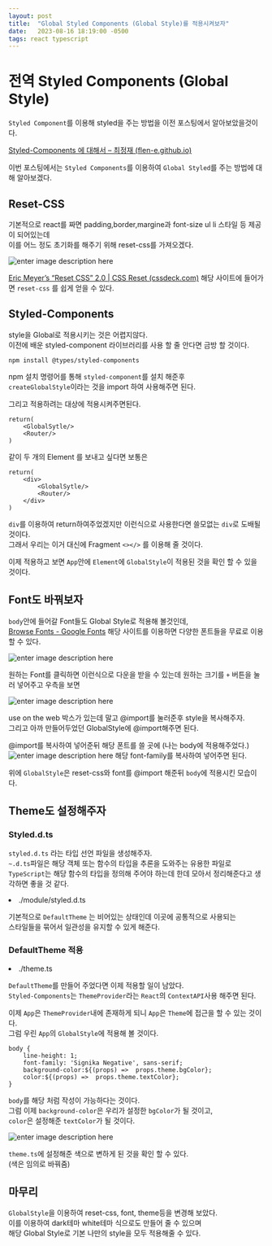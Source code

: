 ```yaml
---
layout: post
title:  "Global Styled Components (Global Style)를 적용시켜보자"
date:   2023-08-16 18:19:00 -0500
tags: react typescript
---
```


 
# 전역 Styled Components (Global Style)

`Styled Component`를 이용해 styled을 주는 방법을 이전 포스팅에서 알아보았을것이다. 

[Styled-Components 에 대해서 – 최정재 (flen-e.github.io)](https://flen-e.github.io/styled-components%EC%97%90-%EB%8C%80%ED%95%B4%EC%84%9C/)

이번 포스팅에서는 `Styled Components`를 이용하여 `Global Styled`를 주는 방법에 대해 알아보겠다.

## Reset-CSS
기본적으로 react를 짜면 padding,border,margine과 font-size ul li 스타일 등 제공이 되어있는데 <br>
이를 어느 정도 초기화를 해주기 위해 reset-css를 가져오겠다.

![enter image description here](https://i.ibb.co/3NCJwF5/reset-css.png)

[Eric Meyer’s “Reset CSS” 2.0 | CSS Reset (cssdeck.com)](https://cssdeck.com/blog/scripts/eric-meyer-reset-css/)
해당 사이트에 들어가면 `reset-css` 를 쉽게 얻을 수 있다.

## Styled-Components

style을 Global로 적용시키는 것은 어렵지않다.<br>
이전에 배운 styled-component 라이브러리를 사용 할 줄 안다면 금방 할 것이다.

```
npm install @types/styled-components
```
npm 설치 명령어를 통해 `styled-component`를 설치 해준후<br>
`createGlobalStyle`이라는 것을 import 하여 사용해주면 된다.

<script src="https://gist.github.com/Flen-E/7b0604eb1ca4b7ef1c991970b8830ad6.js"></script>

그리고 적용하려는 대상에 적용시켜주면된다.

<script src="https://gist.github.com/Flen-E/b0a802db5cc059ef8c4e222ae653c459.js"></script>

```
return(
	<GlobalSytle/>
	<Router/>
)
```
같이 두 개의 Element 를 보내고 싶다면 보통은

```
return(
	<div>
		<GlobalSytle/>
		<Router/>
	</div>
)
```

`div`를 이용하여 return하여주었겠지만 이런식으로 사용한다면 쓸모없는 `div`로 도배될 것이다.<br>
그래서 우리는 이거 대신에 Fragment `<></>` 를 이용해 줄 것이다.

<script src="https://gist.github.com/Flen-E/b0a802db5cc059ef8c4e222ae653c459.js"></script>

이제 적용하고 보면 `App`안에 `Element`에 `GlobalStyle`이 적용된 것을 확인 할 수 있을 것이다.

## Font도 바꿔보자

`body`안에 들어갈 Font들도 Global Style로 적용해 볼것인데,<br>
[Browse Fonts - Google Fonts](https://fonts.google.com/)
해당 사이트를 이용하면 다양한 폰트들을 무료로 이용할 수 있다.

![enter image description here](https://i.ibb.co/5Lp1NVy/font.png)

원하는 Font를 클릭하면 이런식으로 다운을 받을 수 있는데 원하는 크기를 `+` 버튼을 눌러 넣어주고 우측을 보면

![enter image description here](https://i.ibb.co/L5s1cWJ/2023-09-15-235245.png)

use on the web 박스가 있는데 <link>말고 @import를 눌러준후 style을 복사해주자.<br>
그리고 아까 만들어두었던 GlobalStyle에 @import해주면 된다.

<script src="https://gist.github.com/Flen-E/9ac22a3c60c3eae9e951261aec9556a8.js"></script>

@import를 복사하여 넣어준뒤 해당 폰트를 쓸 곳에 (나는 body에 적용해주었다.)
![enter image description here](https://i.ibb.co/0fq8Xh0/2023-09-15-235731.png)
해당 font-family를 복사하여 넣어주면 된다.

위에 `GlobalStyle`은 reset-css와 font를 @import 해준뒤 `body`에 적용시킨 모습이다.

## Theme도 설정해주자


### Styled.d.ts
`styled.d.ts` 라는 타입 선언 파일을 생성해주자.<br>
`~.d.ts`파일은 해당 객체 또는 함수의 타입을 추론을 도와주는 유용한 파일로 <br>
`TypeScript`는 해당 함수의 타입을 정의해 주어야 하는데 한데 모아서 정리해준다고 생각하면 좋을 것 같다.

<li> ./module/styled.d.ts</li>
<script src="https://gist.github.com/Flen-E/e0e7b1ff92b02b951d12a8723cffd752.js"></script>

기본적으로 `DefaultTheme` 는 비어있는 상태인데 이곳에 공통적으로 사용되는 <br>
스타일들을 묶어서 일관성을 유지할 수 있게 해준다.

### DefaultTheme 적용
<li>./theme.ts

<script src="https://gist.github.com/Flen-E/ac779aafc5c7ff5ad3c838f7805a5c24.js"></script>

`DefaultTheme`를 만들어 주었다면 이제 적용할 일이 남았다.<br>
`Styled-Components`는 `ThemeProvider`라는 `React`의 `ContextAPI`사용 해주면 된다.

<script src="https://gist.github.com/Flen-E/c89b2be9deb7a2cef6b9bfcf8d83e951.js"></script>

이제 `App`은 `ThemeProvider`내에 존재하게 되니 `App`은 `Theme`에 접근을 할 수 있는 것이다.<br>
그럼 우린 `App`의 `GlobalStyle`에 적용해 볼 것이다.

```
body {
	line-height: 1;
	font-family: 'Signika Negative', sans-serif;
	background-color:${(props) =>  props.theme.bgColor};
	color:${(props) =>  props.theme.textColor};	
}
```
`body`를 해당 처럼 작성이 가능하다는 것이다.<br>
그럼 이제 `background-color`은 우리가 설정한 `bgColor`가 될 것이고,<br>
`color`은 설정해준 `textColor`가 될 것이다.

![enter image description here](https://i.ibb.co/VTxqySS/2023-09-16-011951.png)

`theme.ts`에 설정해준 색으로 변하게 된 것을 확인 할 수 있다.<br>
(색은 임의로 바꿔줌)<br>

## 마무리

`GlobalStyle`을 이용하여 reset-css, font, theme등을 변경해 보았다.<br>
이를 이용하여 dark테마 white테마 식으로도 만들어 줄 수 있으며 <br>
해당 Global Style로 기본 나만의 style을 모두 적용해줄 수 있다.

